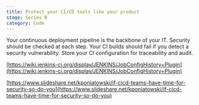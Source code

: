 ```yaml
---
title: Protect your CI/CD tools like your product
stage: Series B
category: Code
---
```

Your continuous deployment pipeline is the backbone of your IT. Security should be checked at each step. Your CI builds should fail if you detect a security vulnerability. Store your CI configuration for traceability and audit.

[https://wiki.jenkins-ci.org/display/JENKINS/JobConfigHistory+Plugin](https://wiki.jenkins-ci.org/display/JENKINS/JobConfigHistory+Plugin)

[https://www.slideshare.net/kponiatowski/if-cicd-teams-have-time-for-security-so-do-you](https://www.slideshare.net/kponiatowski/if-cicd-teams-have-time-for-security-so-do-you)
